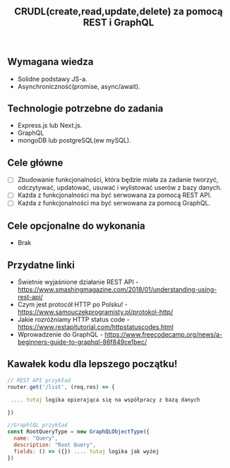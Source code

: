 <h2 align="center">CRUDL(create,read,update,delete) za pomocą REST i GraphQL</h2>

<br>

## Wymagana wiedza
- Solidne podstawy JS-a.
- Asynchroniczność(promise, async/await).
 
## Technologie potrzebne do zadania

- Express.js lub Next.js.
- GraphQL
- mongoDB lub postgreSQL(ew mySQL).

## Cele główne

* [ ] Zbudowanie funkcjonalności, która będzie miała za zadanie tworzyć, odczytywać, updatować, usuwać i wylistować userów z bazy danych.
* [ ] Każda z funkcjonalności ma być serwowana za pomocą REST API.
* [ ] Każda z funkcjonalności ma być serwowana za pomocą GraphQL.

## Cele opcjonalne do wykonania

- Brak

## Przydatne linki

- Świetnie wyjaśnione działanie REST API - https://www.smashingmagazine.com/2018/01/understanding-using-rest-api/
- Czym jest protocół HTTP po Polsku! - https://www.samouczekprogramisty.pl/protokol-http/ 
- Jakie rozróżniamy HTTP status code - https://www.restapitutorial.com/httpstatuscodes.html
- Wprowadzenie do GraphQL - https://www.freecodecamp.org/news/a-beginners-guide-to-graphql-86f849ce1bec/

## Kawałek kodu dla lepszego początku!

```javascript
// REST API przykład 
router.get('/list', (req,res) => {

 .... tutaj logika opierająca się na współpracy z bazą danych

})

//GraphlQL przykład 
const RootQueryType = new GraphQLObjectType({
  name: "Query",
  description: "Root Query",
  fields: () => ({}) .... tutaj logika jak wyżej
})
```
